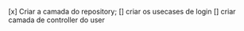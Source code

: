 [x] Criar a camada do repository;
[] criar os usecases de login
[] criar camada de controller do user
